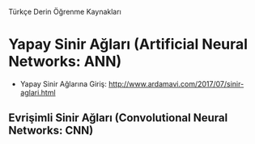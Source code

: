 Türkçe Derin Öğrenme Kaynakları

# Yapay Sinir Ağları (Artificial Neural Networks: ANN)
* Yapay Sinir Ağlarına Giriş: http://www.ardamavi.com/2017/07/sinir-aglari.html

## Evrişimli Sinir Ağları (Convolutional Neural Networks: CNN)
